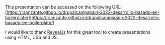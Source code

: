 

This presentation can be accessed on the following URL: [https://rsanzante.github.io/drupalcampspain-2022-desarrollo-basado-en-boilerplate/](https://rsanzante.github.io/drupalcampspain-2022-desarrollo-basado-en-boilerplate/)



I would like to thank [Reveal.js](https://revealjs.com) for this great tool to create presentations using HTML, CSS and JS.

